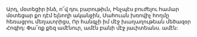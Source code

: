 
Արդ, մօտեցիր ինձ, ո՜վ դու բարութիւն,
Ինչպէս բուժելու համար մօտեցար քո դէմ ելնողի
ականջին,
Մահուան խռովիչ հողմը հեռացրու մեղաւորիցս,
Որ հանգչի իմ մէջ խաղաղութեան մեծազօր
Հոգիդ:
Փա՜ռք քեզ ամէնուր, ամէն բանի մէջ յաւիտեանս.
ամէն:



